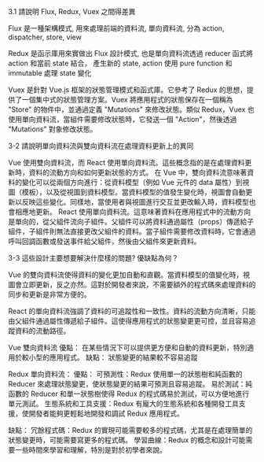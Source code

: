 3.1 請說明 Flux, Redux, Vuex 之間得差異

Flux 是一種架構模式, 用來處理前端的資料流, 單向資料流, 分為 action, dispatcher, store, view

Redux 是函示庫用來實做出 Flux 設計模式, 也是單向資料流透過 reducer 函式將 action 和當前 state 結合， 產生新的 state,
action 使用 pure function 和 immutable 處理 state 變化

Vuex 是針對 Vue.js 框架的狀態管理模式和函式庫。它參考了 Redux 的思想，提供了一個集中式的狀態管理方案。Vuex 將應用程式的狀態保存在一個稱為 "Store" 的物件中，並通過定義 "Mutations" 來修改狀態。類似 Redux，Vuex 也使用單向資料流，當組件需要修改狀態時，它發送一個 "Action"，然後透過 "Mutations" 對象修改狀態。

3-2 請說明單向資料流與雙向資料流在處理資料更新上的異同

Vue 使用雙向資料流，而 React 使用單向資料流。這些概念指的是在處理資料更新時，資料的流動方向和如何更新狀態的方式。
在 Vue 中，雙向資料流意味著資料的變化可以從兩個方向進行：從資料模型（例如 Vue 元件的 data 屬性）到視圖（模板），以及從視圖到資料模型。當資料模型的值發生變化時，視圖會自動更新以反映這些變化。同樣地，當使用者與視圖進行交互並更改輸入時，資料模型也會相應地更新。
React 使用單向資料流。這意味著資料在應用程式中的流動方向是單向的，從父組件流向子組件。父組件可以將資料通過屬性（props）傳遞給子組件，子組件則無法直接更改父組件的資料。當子組件需要修改資料時，它會通過呼叫回調函數或發送事件給父組件，然後由父組件來更新資料。

3-3 這些設計主要想要解決什麼樣的問題? 優缺點為何？

Vue 的雙向資料流使得資料的變化更加自動和直觀。當資料模型的值變化時，視圖會立即更新，反之亦然。這對於開發者來說，不需要額外的程式碼來處理資料的同步和更新是非常方便的。

React 的單向資料流強調了資料的可追蹤性和一致性。資料的流動方向清晰，只能由父組件通過屬性傳遞給子組件。這使得應用程式的狀態變更更可控，並且容易追蹤資料的流動路徑。

Vue 雙向資料流
優點：
在某些情況下可以提供更方便和自動的資料更新，特別適用於較小型的應用程式。
缺點：
狀態變更的結果較不容易追蹤

Redux 單向資料流：
優點：
可預測性：Redux 使用單一的狀態樹和純函數的 Reducer 來處理狀態變更，使狀態變更的結果可預測且容易追蹤。
易於測試：純函數的 Reducer 和單一狀態樹使得 Redux 的程式碼易於測試，可以方便地進行單元測試。
生態系統和工具支援：Redux 有龐大的生態系統和各種開發工具支援，使開發者能夠更輕鬆地開發和調試 Redux 應用程式。

缺點：
冗餘程式碼：Redux 的實現可能需要較多的程式碼，尤其是在處理簡單的狀態變更時，可能需要寫更多的程式碼。
學習曲線：Redux 的概念和設計可能需要一些時間來學習和理解，特別是對於初學者來說。
